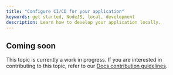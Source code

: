 ```yaml
---
title: "Configure CI/CD for your application"
keywords: get started, NodeJS, local, development
description: Learn how to develop your application locally.
---
```

## Coming soon

This topic is currently a work in progress. If you are interested in contributing to this topic, refer to our [Docs contribution guidelines](link).
